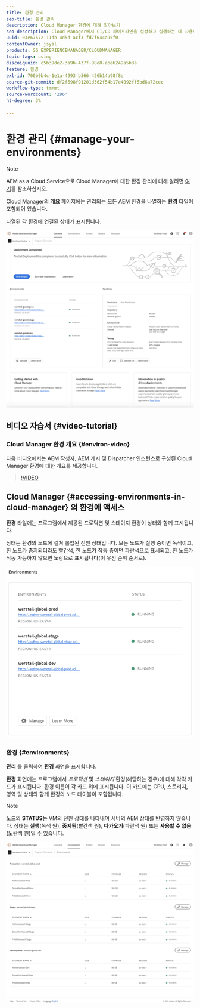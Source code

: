 ```yaml
---
title: 환경 관리
seo-title: 환경 관리
description: Cloud Manager 환경에 대해 알아보기
seo-description: Cloud Manager에서 CI/CD 파이프라인을 설정하고 실행하는 데 사용되는 프로덕션 및 비프로덕션 환경 목록을 보려면 이 페이지를 따르십시오.
uuid: 04e67572-11db-4d5d-acf3-fd7f644a95f0
contentOwner: jsyal
products: SG_EXPERIENCEMANAGER/CLOUDMANAGER
topic-tags: using
discoiquuid: c5b39de2-3a9b-437f-98e8-e6e6249a5b3a
feature: 환경
exl-id: 700b0b4c-1e1a-4993-b366-426b14a98f8e
source-git-commit: df2f598f91201d362f54b17e4092ff6bd6a72cec
workflow-type: tm+mt
source-wordcount: '296'
ht-degree: 3%

---
```


# 환경 관리 {#manage-your-environments}

>[!NOTE]
>AEM as a Cloud Service으로 Cloud Manager에 대한 환경 관리에 대해 알려면 [여기](https://experienceleague.adobe.com/docs/experience-manager-cloud-service/implementing/using-cloud-manager/manage-environments.html?lang=en#using-cloud-manager)를 참조하십시오.

Cloud Manager의 **개요** 페이지에는 관리되는 모든 AEM 환경을 나열하는 **환경** 타일이 포함되어 있습니다.

나열된 각 환경에 연결된 상태가 표시됩니다.

![](assets/Manage-Environ-Overview.png)

## 비디오 자습서 {#video-tutorial}

### Cloud Manager 환경 개요 {#environ-video}

다음 비디오에서는 AEM 작성자, AEM 게시 및 Dispatcher 인스턴스로 구성된 Cloud Manager 환경에 대한 개요를 제공합니다.

>[!VIDEO](https://video.tv.adobe.com/v/26318/)

## Cloud Manager {#accessing-environments-in-cloud-manager} 의 환경에 액세스

**환경** 타일에는 프로그램에서 제공된 프로덕션 및 스테이지 환경이 상태와 함께 표시됩니다.

상태는 환경의 노드에 걸쳐 롤업된 전원 상태입니다. 모든 노드가 실행 중이면 녹색이고, 한 노드가 중지되더라도 빨간색, 한 노드가 작동 중이면 파란색으로 표시되고, 한 노드가 작동 가능하지 않으면 노랑으로 표시됩니다(이 우선 순위 순서로).

![](assets/Environments-card-new.png)

### 환경 {#environments}

**관리** 를 클릭하여 **환경** 화면을 표시합니다.

**환경** 화면에는 프로그램에서 *프로덕션* 및 *스테이지* 환경(해당하는 경우)에 대해 각각 카드가 표시됩니다. 환경 이름이 각 카드 위에 표시됩니다. 이 카드에는 CPU, 스토리지, 영역 및 상태와 함께 환경의 노드 테이블이 포함됩니다.

>[!NOTE]
>
>노드의 **STATUS**&#x200B;는 VM의 전원 상태를 나타내며 서버의 AEM 상태를 반영하지 않습니다. 상태는 **실행**(녹색 원), **중지됨**(빨간색 원), **다가오기**(파란색 원) 또는 **사용할 수 없음**(노란색 원)일 수 있습니다.

![](assets/Environments-tab.png)
